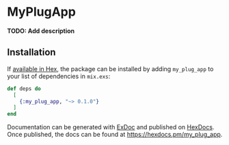 # MyPlugApp

**TODO: Add description**

## Installation

If [available in Hex](https://hex.pm/docs/publish), the package can be installed
by adding `my_plug_app` to your list of dependencies in `mix.exs`:

```elixir
def deps do
  [
    {:my_plug_app, "~> 0.1.0"}
  ]
end
```

Documentation can be generated with [ExDoc](https://github.com/elixir-lang/ex_doc)
and published on [HexDocs](https://hexdocs.pm). Once published, the docs can
be found at <https://hexdocs.pm/my_plug_app>.

